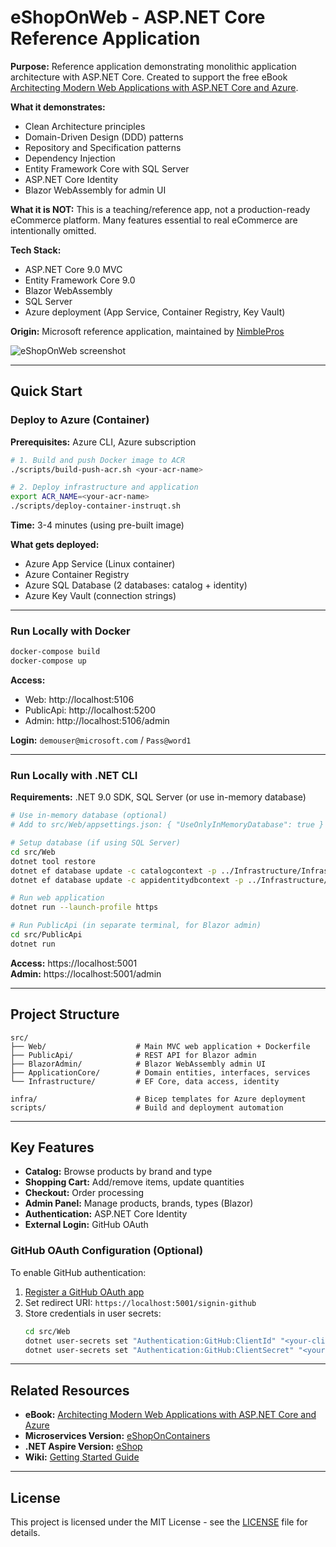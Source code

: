 # eShopOnWeb - ASP.NET Core Reference Application

**Purpose:** Reference application demonstrating monolithic application architecture with ASP.NET Core. Created to support the free eBook [Architecting Modern Web Applications with ASP.NET Core and Azure](https://aka.ms/webappebook).

**What it demonstrates:**
- Clean Architecture principles
- Domain-Driven Design (DDD) patterns
- Repository and Specification patterns
- Dependency Injection
- Entity Framework Core with SQL Server
- ASP.NET Core Identity
- Blazor WebAssembly for admin UI

**What it is NOT:** This is a teaching/reference app, not a production-ready eCommerce platform. Many features essential to real eCommerce are intentionally omitted.

**Tech Stack:**
- ASP.NET Core 9.0 MVC
- Entity Framework Core 9.0
- Blazor WebAssembly
- SQL Server
- Azure deployment (App Service, Container Registry, Key Vault)

**Origin:** Microsoft reference application, maintained by [NimblePros](https://nimblepros.com/)

![eShopOnWeb screenshot](https://user-images.githubusercontent.com/782127/88414268-92d83a00-cdaa-11ea-9b4c-db67d95be039.png)

---

## Quick Start

### Deploy to Azure (Container)

**Prerequisites:** Azure CLI, Azure subscription

```bash
# 1. Build and push Docker image to ACR
./scripts/build-push-acr.sh <your-acr-name>

# 2. Deploy infrastructure and application
export ACR_NAME=<your-acr-name>
./scripts/deploy-container-instruqt.sh
```

**Time:** 3-4 minutes (using pre-built image)

**What gets deployed:**
- Azure App Service (Linux container)
- Azure Container Registry
- Azure SQL Database (2 databases: catalog + identity)
- Azure Key Vault (connection strings)

---

### Run Locally with Docker

```bash
docker-compose build
docker-compose up
```

**Access:**
- Web: http://localhost:5106
- PublicApi: http://localhost:5200
- Admin: http://localhost:5106/admin

**Login:** `demouser@microsoft.com` / `Pass@word1`

---

### Run Locally with .NET CLI

**Requirements:** .NET 9.0 SDK, SQL Server (or use in-memory database)

```bash
# Use in-memory database (optional)
# Add to src/Web/appsettings.json: { "UseOnlyInMemoryDatabase": true }

# Setup database (if using SQL Server)
cd src/Web
dotnet tool restore
dotnet ef database update -c catalogcontext -p ../Infrastructure/Infrastructure.csproj -s Web.csproj
dotnet ef database update -c appidentitydbcontext -p ../Infrastructure/Infrastructure.csproj -s Web.csproj

# Run web application
dotnet run --launch-profile https

# Run PublicApi (in separate terminal, for Blazor admin)
cd src/PublicApi
dotnet run
```

**Access:** https://localhost:5001  
**Admin:** https://localhost:5001/admin

---

## Project Structure

```
src/
├── Web/                    # Main MVC web application + Dockerfile
├── PublicApi/              # REST API for Blazor admin
├── BlazorAdmin/            # Blazor WebAssembly admin UI
├── ApplicationCore/        # Domain entities, interfaces, services
└── Infrastructure/         # EF Core, data access, identity

infra/                      # Bicep templates for Azure deployment
scripts/                    # Build and deployment automation
```

---

## Key Features

- **Catalog:** Browse products by brand and type
- **Shopping Cart:** Add/remove items, update quantities
- **Checkout:** Order processing
- **Admin Panel:** Manage products, brands, types (Blazor)
- **Authentication:** ASP.NET Core Identity
- **External Login:** GitHub OAuth

### GitHub OAuth Configuration (Optional)

To enable GitHub authentication:

1. [Register a GitHub OAuth app](https://github.com/settings/applications/new)
2. Set redirect URI: `https://localhost:5001/signin-github`
3. Store credentials in user secrets:
   ```bash
   cd src/Web
   dotnet user-secrets set "Authentication:GitHub:ClientId" "<your-client-id>"
   dotnet user-secrets set "Authentication:GitHub:ClientSecret" "<your-client-secret>"
   ```

---

## Related Resources

- **eBook:** [Architecting Modern Web Applications with ASP.NET Core and Azure](https://aka.ms/webappebook)
- **Microservices Version:** [eShopOnContainers](https://github.com/dotnet/eShopOnContainers)
- **.NET Aspire Version:** [eShop](https://github.com/dotnet/eShop)
- **Wiki:** [Getting Started Guide](https://github.com/nimblepros/eShopOnWeb/wiki)

---

## License

This project is licensed under the MIT License - see the [LICENSE](LICENSE) file for details.

